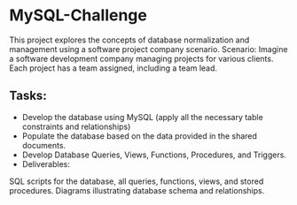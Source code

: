 # MySQL-Challenge
This project explores the concepts of database normalization and management using a software project company scenario.
Scenario: Imagine a software development company managing projects for various clients. Each project has a team assigned, including a team lead.

## Tasks:

- Develop the database using MySQL (apply all the necessary table constraints and relationships)
- Populate the database based on the data provided in the shared documents.
- Develop Database Queries, Views, Functions, Procedures, and Triggers.
- Deliverables:

SQL scripts for the database, all queries, functions, views, and stored procedures.
Diagrams illustrating database schema and relationships.